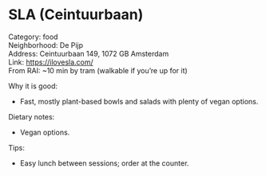 # SLA (Ceintuurbaan)

Category: food  
Neighborhood: De Pijp  
Address: Ceintuurbaan 149, 1072 GB Amsterdam  
Link: https://ilovesla.com/  
From RAI: ~10 min by tram (walkable if you’re up for it)

Why it is good:
- Fast, mostly plant-based bowls and salads with plenty of vegan options.

Dietary notes:
- Vegan options.

Tips:
- Easy lunch between sessions; order at the counter.
